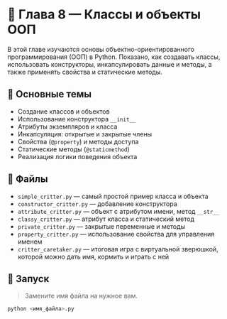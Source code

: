 # 📘 Глава 8 — Классы и объекты ООП

В этой главе изучаются основы объектно-ориентированного программирования (ООП) в Python. Показано, как создавать классы, использовать конструкторы, инкапсулировать данные и методы, а также применять свойства и статические методы.

## 🧠 Основные темы

* Создание классов и объектов
* Использование конструктора `__init__`
* Атрибуты экземпляров и класса
* Инкапсуляция: открытые и закрытые члены
* Свойства (`@property`) и методы доступа
* Статические методы (`@staticmethod`)
* Реализация логики поведения объекта

## 🚀 Файлы

* `simple_critter.py` — самый простой пример класса и объекта
* `constructor_critter.py` — добавление конструктора
* `attribute_critter.py` — объект с атрибутом имени, метод `__str__`
* `classy_critter.py` — атрибут класса и статический метод
* `private_critter.py` — закрытые переменные и методы
* `property_critter.py` — использование свойства для управления именем
* `critter_caretaker.py` — итоговая игра с виртуальной зверюшкой, которой можно дать имя, кормить и играть с ней

## 📌 Запуск

> Замените имя файла на нужное вам.

```bash
python <имя_файла>.py
```
